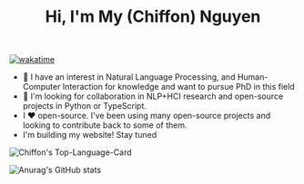 <h1 align="center">Hi, I'm My (Chiffon) Nguyen </h1>
<br>

[![wakatime](https://wakatime.com/badge/user/8256474a-d9a4-40f0-8879-659cd7b79a98.svg)](https://wakatime.com/@8256474a-d9a4-40f0-8879-659cd7b79a98)

- 🎯 I have an interest in Natural Language Processing, and Human-Computer Interaction for knowledge and want to pursue PhD in this field
- 💼 I'm looking for collaboration in NLP+HCI research and open-source projects in Python or TypeScript.
- I ❤️ open-source. I've been using many open-source projects and looking to contribute back to some of them.
- I'm building my website! Stay tuned

![Chiffon's Top-Language-Card](https://github-readme-stats.vercel.app/api/top-langs/?username=chiffonng&layout=compact&theme=onedark&hide=Jupyter%20Notebook&langs_count=10)

![Anurag's GitHub stats](https://github-readme-stats.vercel.app/api?username=chiffonng&theme=onedark&rank_icon=percentile)
